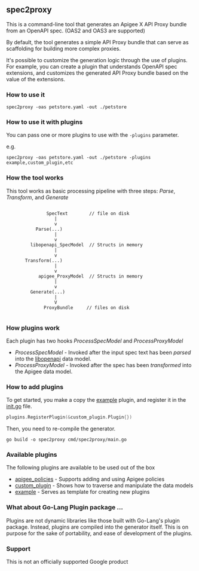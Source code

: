 ## spec2proxy 
This is a command-line tool that generates an Apigee X API Proxy bundle from an OpenAPI spec.
(OAS2 and OAS3 are supported)

By default, the tool generates a simple API Proxy bundle that can serve as scaffolding for
building more complex proxies.

It's possible to customize the generation logic through the use of plugins.
For example, you can create a plugin that understands OpenAPI spec extensions, and
customizes the generated API Proxy bundle based on the value of the extensions.



### How to use it
```shell
spec2proxy -oas petstore.yaml -out ./petstore
```

### How to use it with plugins

You can pass one or more plugins to use with the `-plugins` parameter.

e.g.
```shell
spec2proxy -oas petstore.yaml -out ./petstore -plugins example,custom_plugin,etc
```


### How the tool works

This tool works as basic processing pipeline with three steps: *Parse*, *Transform*, and *Generate*
```text

               SpecText        // file on disk
                  |
                  v
           Parse(...)
                  | 
                  v  
         libopenapi_SpecModel  // Structs in memory
                  |            
                  v
       Transform(...)
                  |
                  v
            apigee_ProxyModel  // Structs in memory
                  |
                  v   
         Generate(...)   
                  |
                  V
              ProxyBundle     // files on disk
                  
```


### How plugins work

Each plugin has two hooks *ProcessSpecModel* and *ProcessProxyModel*

* *ProcessSpecModel* - Invoked after the input spec text has been *parsed* into the [libopenapi](https://github.com/pb33f/libopenapi) data model.
* *ProcessProxyModel* - Invoked after the spec has been *transformed* into the Apigee data model.

### How to add plugins

To get started, you make a copy the [example](/plugins/example) plugin, and register it in the [init.go](/plugins/init.go) file.

```go
plugins.RegisterPlugin(&custom_plugin.Plugin{})
```
Then, you need to re-compile the generator.

```shell
go build -o spec2proxy cmd/spec2proxy/main.go 
```


### Available plugins

 The following plugins are available to be used out of the box
 * [apigee_policies](/plugins/apigee_policies) - Supports adding and using Apigee policies
 * [custom_plugin](/plugins/custom_plugin) - Shows how to traverse and manipulate the data models
 * [example](/plugins/example) - Serves as template for creating new plugins

### What about Go-Lang Plugin package ...

Plugins are not dynamic libraries like those built with Go-Lang's plugin package. 
Instead, plugins are compiled into the generator itself. This is on purpose for the sake of portability,
and ease of development of the plugins.


### Support
This is not an officially supported Google product
